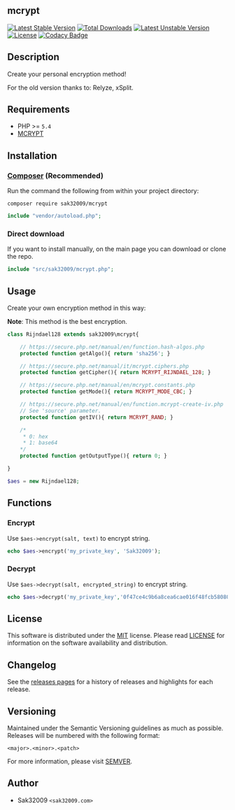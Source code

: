 ## mcrypt

[![Latest Stable Version](https://poser.pugx.org/sak32009/mcrypt/v/stable)](https://packagist.org/packages/sak32009/mcrypt)
[![Total Downloads](https://poser.pugx.org/sak32009/mcrypt/downloads)](https://packagist.org/packages/sak32009/mcrypt)
[![Latest Unstable Version](https://poser.pugx.org/sak32009/mcrypt/v/unstable)](https://packagist.org/packages/sak32009/mcrypt)
[![License](https://poser.pugx.org/sak32009/mcrypt/license)](https://packagist.org/packages/sak32009/mcrypt)
[![Codacy Badge](https://api.codacy.com/project/badge/grade/9bc79a65040a4d88bb0dbf85e60437df)](https://www.codacy.com/app/Sak32009/mcrypt)

## Description

Create your personal encryption method!

For the old version thanks to: Relyze, xSplit.

## Requirements

* PHP >= `5.4`
* [MCRYPT](https://secure.php.net/manual/en/book.mcrypt.php)

## Installation

### [Composer](https://getcomposer.org/) (Recommended)

Run the command the following from within your project directory:

```
composer require sak32009/mcrypt
```

```php
include "vendor/autoload.php";
```

### Direct download

If you want to install manually, on the main page you can download or clone the repo.

```php
include "src/sak32009/mcrypt.php";
```

## Usage

Create your own encryption method in this way:

**Note**: This method is the best encryption.

```php
class Rijndael128 extends sak32009\mcrypt{

    // https://secure.php.net/manual/en/function.hash-algos.php
    protected function getAlgo(){ return 'sha256'; }

    // https://secure.php.net/manual/it/mcrypt.ciphers.php
    protected function getCipher(){ return MCRYPT_RIJNDAEL_128; }

    // https://secure.php.net/manual/en/mcrypt.constants.php
    protected function getMode(){ return MCRYPT_MODE_CBC; }

    // https://secure.php.net/manual/en/function.mcrypt-create-iv.php
    // See 'source' parameter.
    protected function getIV(){ return MCRYPT_RAND; }

    /*
     * 0: hex
     * 1: base64
    */
    protected function getOutputType(){ return 0; }

}
```

```php
$aes = new Rijndael128;
```

## Functions

### Encrypt

Use `$aes->encrypt(salt, text)` to encrypt string.

```php
echo $aes->encrypt('my_private_key', 'Sak32009');
```

### Decrypt

Use `$aes->decrypt(salt, encrypted_string)` to encrypt string.

```php
echo $aes->decrypt('my_private_key','0f47ce4c9b6a8cea6cae016f48fcb58080b8dc412bfa91f05d0dc9090518653b');
```

## License

This software is distributed under the [MIT](https://opensource.org/licenses/MIT) license. Please read [LICENSE](LICENSE) for information on the software availability and distribution.

## Changelog

See the [releases pages](https://github.com/Sak32009/mcrypt/releases) for a history of releases and highlights for each release.

## Versioning

Maintained under the Semantic Versioning guidelines as much as possible. Releases will be numbered with the following format:

`<major>.<minor>.<patch>`

For more information, please visit [SEMVER](http://semver.org).

## Author

* Sak32009 `<sak32009.com>`
